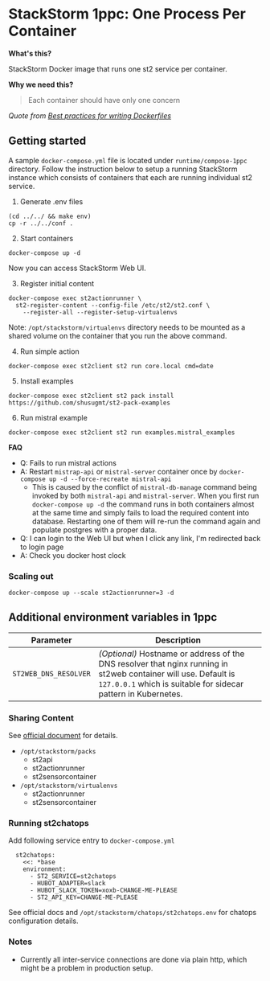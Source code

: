 # StackStorm 1ppc: One Process Per Container

**What's this?**

StackStorm Docker image that runs one st2 service per container.

**Why we need this?**

> Each container should have only one concern

*Quote from [Best practices for writing Dockerfiles](https://docs.docker.com/engine/userguide/eng-image/dockerfile_best-practices/)*

## Getting started

A sample `docker-compose.yml` file is located under `runtime/compose-1ppc` directory.
Follow the instruction below to setup a running StackStorm instance which consists of
containers that each are running individual st2 service.

1. Generate .env files

```
(cd ../../ && make env)
cp -r ../../conf .
```

2. Start containers

```
docker-compose up -d
```

Now you can access StackStorm Web UI.

3. Register initial content

```
docker-compose exec st2actionrunner \
  st2-register-content --config-file /etc/st2/st2.conf \
    --register-all --register-setup-virtualenvs
```

Note: `/opt/stackstorm/virtualenvs` directory needs to be mounted as a shared volume on
the container that you run the above command.

4. Run simple action

```
docker-compose exec st2client st2 run core.local cmd=date
```

5. Install examples

```
docker-compose exec st2client st2 pack install https://github.com/shusugmt/st2-pack-examples
```

6. Run mistral example

```
docker-compose exec st2client st2 run examples.mistral_examples
```

**FAQ**

- Q: Fails to run mistral actions
- A: Restart `mistrap-api` or `mistral-server` container once by `docker-compose up -d --force-recreate mistral-api`
    - This is caused by the conflict of `mistral-db-manage` command being invoked by both `mistral-api` and
      `mistral-server`. When you first run `docker-compose up -d` the command runs in both containers almost at the
      same time and simply fails to load the required content into database. Restarting one of them will re-run
      the command again and populate postgres with a proper data.
- Q: I can login to the Web UI but when I click any link, I'm redirected back to login page
- A: Check you docker host clock

### Scaling out

```
docker-compose up --scale st2actionrunner=3 -d
```

## Additional environment variables in 1ppc

| Parameter | Description |
|-----------|-------------|
| `ST2WEB_DNS_RESOLVER` | *(Optional)* Hostname or address of the DNS resolver that nginx running in st2web container will use. Default is `127.0.0.1` which is suitable for sidecar pattern in Kubernetes. |

### Sharing Content

See [official document](https://docs.stackstorm.com/reference/ha.html#sharing-content) for details.

- `/opt/stackstorm/packs`
    - st2api
    - st2actionrunner
    - st2sensorcontainer
- `/opt/stackstorm/virtualenvs`
    - st2actionrunner
    - st2sensorcontainer


### Running st2chatops

Add following service entry to `docker-compose.yml`

```
  st2chatops:
    <<: *base
    environment:
      - ST2_SERVICE=st2chatops
      - HUBOT_ADAPTER=slack
      - HUBOT_SLACK_TOKEN=xoxb-CHANGE-ME-PLEASE
      - ST2_API_KEY=CHANGE-ME-PLEASE
```

See official docs and `/opt/stackstorm/chatops/st2chatops.env` for chatops configuration details.


### Notes

- Currently all inter-service connections are done via plain http, which might be a problem in
  production setup.
